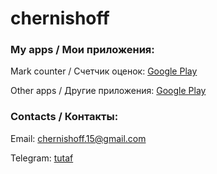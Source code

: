 # chernishoff


### My apps / Мои приложения:

Mark counter / Счетчик оценок: [Google Play](https://play.google.com/store/apps/details?id=com.tutam.markcounter)

Other apps / Другие приложения: [Google Play](https://play.google.com/store/apps/dev?id=6038657317309874940)



### Contacts / Контакты:

Email: [chernishoff.15@gmail.com](mailto:chernishoff.15@gmail.com)

Telegram: [tutaf](http://t.me/tutaf)

